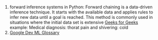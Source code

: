 1. forward inference systems in Python: Forward chaining is a data-driven inference technique. It starts with the available data and applies rules to infer new data until a goal is reached. This method is commonly used in situations where the initial data set is extensive  [Geeks for Geeks](https://www.geeksforgeeks.org/artificial-intelligence/forward-chaining-and-backward-chaining-inference-in-rule-based-systems/)
example: Medical diagnosis: thorat pain and shivering: cold
2. [Google Dev ML Glossary](https://developers.google.com/machine-learning/glossary)
